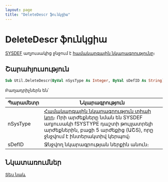 ```yaml
---
layout: page
title: "DeleteDescr ֆունկցիա"
---
```


# DeleteDescr ֆունկցիա

[SYSDEF](../../../Database/SysDef.html) աղյուսակից ջնջում է [համակարգային նկարագրությունը](../../../Defs.md)։ 

## Շարահյուսություն

``` vb
Sub Util.DeleteDescr(ByVal nSysType As Integer, ByVal sDefID As String)
```

Բաղադրիչներն են՝

| Պարամետր | Նկարագրություն |
|--|--|
| nSysType | [Համակարգային նկարագրություն տիպի կոդ](../../../Database/SysDef.html)։ Որի արժեքները նման են SYSDEF աղյուսակի fSYSTYPE դաշտի թույլատրելի արժեքներին, բացի 5 արժեքից (ԱՇՏ), որը ջնջվում է ինտերակտիվ կերպով։ |
| sDefID | Ջնջվող նկարագրության ներքին անուն։ |

## Նկատառումներ

[Տես նաև](../../../functions.html)
